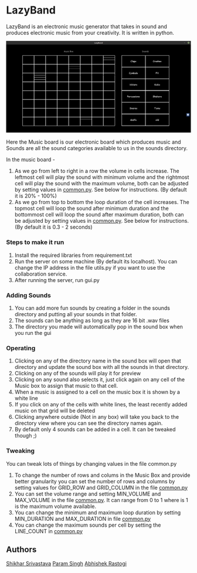 # LazyBand
LazyBand is an electronic music generator that takes in sound and produces electronic music from your creativity. It is written in python.

![LazyBand](img.png)

Here the Music board is our electronic board which produces music and Sounds are all the sound categories available to us in the sounds directory.

In the music board -
1. As we go from left to right in a row the volume in cells increase. The leftmost cell will play the sound with minimum volume and the rightmost cell will play the sound with the maximum volume, both can be adjusted by setting values in [common.py](common.py). See below for instructions. (By default it is 20% - 100%)
2. As we go from top to bottom the loop duration of the cell increases. The topmost cell will loop the sound after minimum duration and the bottommost cell will loop the sound after maximum duration, both can be adjusted by setting values in [common.py](common.py). See below for instructions. (By default it is 0.3 - 2 seconds)

### Steps to make it run
1. Install the required libraries from requirement.txt
2. Run the server on some machine (By default its localhost). You can change the IP address in the file utils.py if you want to use the collaboration service.
3. After running the server, run gui.py

### Adding Sounds
1. You can add more fun sounds by creating a folder in the sounds directory and putting all your sounds in that folder.
2. The sounds can be anything as long as they are 16 bit .wav files
3. The directory you made will automatically pop in the sound box when you run the gui

### Operating
1. Clicking on any of the directory name in the sound box will open that directory and update the sound box with all the sounds in that directory.
2. Clicking on any of the sounds will play it for preview
3. Clicking on any sound also selects it, just click again on any cell of the Music box to assign that music to that cell.
4. When a music is assigned to a cell on the music box it is shown by a white line
5. If you click on any of the cells with white lines, the least recently added music on that grid will be deleted
6. Clicking anywhere outside (Not in any box) will take you back to the directory view where you can see the directory names again.
7. By default only 4 sounds can be added in a cell. It can be tweaked though ;)

### Tweaking
You can tweak lots of things by changing values in the file common.py
1. To change the number of rows and colums in the Music Box and provide better granularity you can set the number of rows and columns by setting values for GRID_ROW and GRID_COLUMN in the file [common.py](common.py)
2. You can set the volume range and setting MIN_VOLUME and MAX_VOLUME in the file [common.py](common.py). It can range from 0 to 1 where is 1 is the maximum volume available.
3. You can change the minimum and maximum loop duration by setting MIN_DURATION and MAX_DURATION in file [common.py](common.py)
4. You can change the maximum sounds per cell by setting the LINE_COUNT in [common.py](common.py)

## Authors
[Shikhar Srivastava](https://github.com/shikharsrivastava/)
[Param Singh](https://github.com/paramsingh/)
[Abhishek Rastogi](https://github.com/princu7)

 
